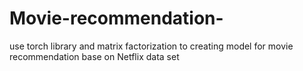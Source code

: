 # Movie-recommendation-
use torch library and matrix factorization to creating model for movie recommendation base on Netflix data set   
